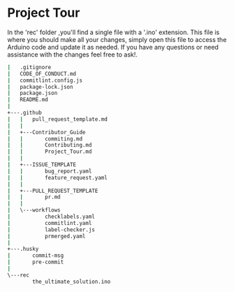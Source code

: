 # Project Tour

In the 'rec' folder ,you'll find a single file with a '.ino' extension. This file is where you should make all your changes, simply open this file to access the Arduino code and update it as needed. If you have any questions or need assistance with the changes feel free to ask!.

```bash
|   .gitignore
|   CODE_OF_CONDUCT.md
|   commitlint.config.js
|   package-lock.json
|   package.json
|   README.md
|   
+---.github
|   |   pull_request_template.md
|   |   
|   +---Contributor_Guide
|   |       commiting.md
|   |       Contributing.md
|   |       Project_Tour.md
|   |
|   +---ISSUE_TEMPLATE
|   |       bug_report.yaml
|   |       feature_request.yaml
|   |
|   +---PULL_REQUEST_TEMPLATE
|   |       pr.md
|   |
|   \---workflows
|           checklabels.yaml
|           commitlint.yaml
|           label-checker.js
|           prmerged.yaml
|
+---.husky
|       commit-msg
|       pre-commit
|
\---rec
        the_ultimate_solution.ino
```